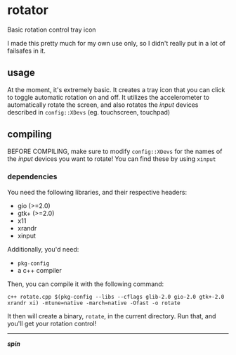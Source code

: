 # rotator
Basic rotation control tray icon

I made this pretty much for my own use only, so I didn't really put in a lot of failsafes in it.


## usage

At the moment, it's extremely basic. It creates a tray icon that you can click to toggle automatic rotation on and off. It utilizes the accelerometer to automatically rotate the screen, and also rotates the *input* devices described in `config::XDevs` (eg. touchscreen, touchpad)

## compiling

BEFORE COMPILING, make sure to modify `config::XDevs` for the names of the *input* devices you want to rotate! You can find these by using `xinput`

### dependencies

You need the following libraries, and their respective headers:

 - gio (>=2.0)
 - gtk+ (>=2.0)
 - x11
 - xrandr
 - xinput

Additionally, you'd need:

 - `pkg-config`
 - a c++ compiler

Then, you can compile it with the following command:

```
c++ rotate.cpp $(pkg-config --libs --cflags glib-2.0 gio-2.0 gtk+-2.0 xrandr xi) -mtune=native -march=native -Ofast -o rotate
```

It then will create a binary, `rotate`, in the current directory. Run that, and you'll get your rotation control!

---

***spin***
